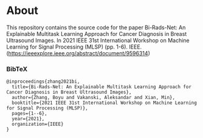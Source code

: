 # About

This repository contains the source code for the paper Bi-Rads-Net: An Explainable Multitask Learning Approach for Cancer Diagnosis in Breast Ultrasound Images. In 2021 IEEE 31st International Workshop on Machine Learning for Signal Processing (MLSP) (pp. 1-6). IEEE. (https://ieeexplore.ieee.org/abstract/document/9596314)

### BibTeX

```
@inproceedings{zhang2021bi,
  title={Bi-Rads-Net: An Explainable Multitask Learning Approach for Cancer Diagnosis in Breast Ultrasound Images},
  author={Zhang, Boyu and Vakanski, Aleksandar and Xian, Min},
  booktitle={2021 IEEE 31st International Workshop on Machine Learning for Signal Processing (MLSP)},
  pages={1--6},
  year={2021},
  organization={IEEE}
}
```
